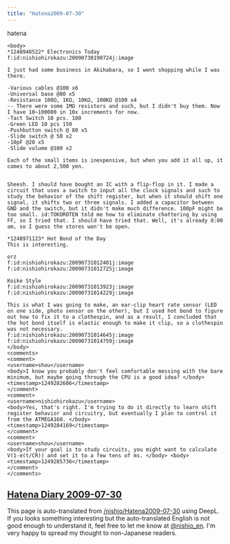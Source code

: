 ```yaml
---
title: "Hatena2009-07-30"
---
```


hatena

```
<body>
*1248948522* Electronics Today
f:id:nishiohirokazu:20090730190724j:image

I just had some business in Akihabara, so I went shopping while I was there.

-Various cables @100 x6
-Universal base @80 x5
-Resistance 100Ω, 1KΩ, 10KΩ, 100KΩ @100 x4
-- There were some 1MΩ resistors and such, but I didn't buy them. Now I have 10~100000 in 10x increments for now.
-Tact Switch 10 pcs. 180
-Green LED 10 pcs 150
-Pushbutton switch @ 80 x5
-Slide switch @ 50 x2
-10pF @20 x5
-Slide volume @100 x2

Each of the small items is inexpensive, but when you add it all up, it comes to about 2,500 yen.


Sheesh. I should have bought an IC with a flip-flop in it. I made a circuit that uses a switch to input all the clock signals and such to study the behavior of the shift register, but when it should shift one signal, it shifts two or three signals. I added a capacitor between GND and the switch, but it didn't make much difference. 100pF might be too small. id:TOKOROTEN told me how to eliminate chattering by using FF, so I tried that. I should have tried that. Well, it's already 8:00 am, so I guess the stores won't be open.

*1248971123* Hot Bond of the Day
This is interesting.

orz
f:id:nishiohirokazu:20090731012401j:image f:id:nishiohirokazu:20090731012725j:image

Koike Style
f:id:nishiohirokazu:20090731013923j:image f:id:nishiohirokazu:20090731014229j:image

This is what I was going to make, an ear-clip heart rate sensor (LED on one side, photo sensor on the other), but I used hot bond to figure out how to fix it to a clothespin, and as a result, I concluded that the hot bond itself is elastic enough to make it clip, so a clothespin was not necessary.
f:id:nishiohirokazu:20090731014645j:image f:id:nishiohirokazu:20090731014759j:image
</body>
<comments>
<comment>
<username>shou</username>
<body>I know you probably don't feel comfortable messing with the bare minimum, but maybe going through the CPU is a good idea? </body>
<timestamp>1249282606</timestamp>
</comment>
<comment>
<username>nishiohirokazu</username>
<body>Yes, that's right. I'm trying to do it directly to learn shift register behavior and circuitry, but eventually I plan to control it from the ATMEGA168. </body>
<timestamp>1249284169</timestamp>
</comment>
<comment>
<username>shou</username>
<body>If your goal is to study circuits, you might want to calculate V(1-e(t/CR)) and set it to a few tens of ms. </body> <body>
<timestamp>1249285736</timestamp>
</comment>
</comments>
```


[Hatena Diary 2009-07-30](https://nishiohirokazu.hatenadiary.org/archive/2009/07/30)
---
This page is auto-translated from [/nishio/Hatena2009-07-30](https://scrapbox.io/nishio/Hatena2009-07-30) using DeepL. If you looks something interesting but the auto-translated English is not good enough to understand it, feel free to let me know at [@nishio_en](https://twitter.com/nishio_en). I'm very happy to spread my thought to non-Japanese readers.